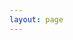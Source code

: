```yaml
---
layout: page
---
```


<script setup>
import {
  VPTeamPage,
  VPTeamPageTitle,
  VPTeamMembers,
  VPTeamPageSection
} from 'vitepress/theme';

const ops = [
    {
    avatar: '/res/avatar/yoyo.jpg',
    name: 'gezhe',
    desc: '你是谁？<br>为什么看得见我？<br>警告你啊！  别惹我！  如果你惹了我！<br>那……那...什么也不会发生！<br>恭喜你，你惹到了世界上最好惹的人',
    links:[
        {icon: 'twitter',link: 'https://x.com/andy7770359559'}
    ]
    }
];
const players = [
    {
    avatar:'/re/avatar/M.T.jpg',
    name: '@M.T',
    desc: '服务器提供者<br>不参与实际服务器管理',
    }
]
</script>

<VPTeamPage>
  <VPTeamPageTitle>
    <template #title>Kimi的万事屋成员</template>
    <template #lead>可以自由修改描述</template>
  </VPTeamPageTitle>
<VPTeamPageSection>
    <template #title>管理组</template>
    <template #members>
      <VPTeamMembers size="medium" :members="ops"></VPTeamMembers>
    </template>
</VPTeamPageSection>
<VPTeamPageSection>
    <template #title>玩家们</template>
    <template #members>
      <VPTeamMembers size="small" :members="players"></VPTeamMembers>
    </template>
</VPTeamPageSection>
</VPTeamPage>